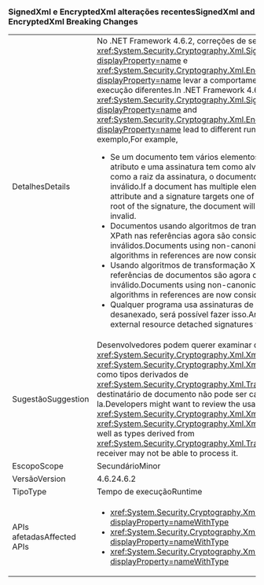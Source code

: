 ### <a name="signedxml-and-encryptedxml-breaking-changes"></a><span data-ttu-id="fc23c-101">SignedXml e EncryptedXml alterações recentes</span><span class="sxs-lookup"><span data-stu-id="fc23c-101">SignedXml and EncryptedXml Breaking Changes</span></span>

|   |   |
|---|---|
|<span data-ttu-id="fc23c-102">Detalhes</span><span class="sxs-lookup"><span data-stu-id="fc23c-102">Details</span></span>|<span data-ttu-id="fc23c-103">No .NET Framework 4.6.2, correções de segurança do <xref:System.Security.Cryptography.Xml.SignedXml?displayProperty=name> e <xref:System.Security.Cryptography.Xml.EncryptedXml?displayProperty=name> levar a comportamentos de tempo de execução diferentes.</span><span class="sxs-lookup"><span data-stu-id="fc23c-103">In .NET Framework 4.6.2, Security fixes in <xref:System.Security.Cryptography.Xml.SignedXml?displayProperty=name> and <xref:System.Security.Cryptography.Xml.EncryptedXml?displayProperty=name> lead to different run-time behaviors.</span></span> <span data-ttu-id="fc23c-104">Por exemplo,</span><span class="sxs-lookup"><span data-stu-id="fc23c-104">For example,</span></span><ul><li><span data-ttu-id="fc23c-105">Se um documento tem vários elementos com o mesmo <code>id</code> atributo e uma assinatura tem como alvo um desses elementos como a raiz da assinatura, o documento será agora considerado inválido.</span><span class="sxs-lookup"><span data-stu-id="fc23c-105">If a document has multiple elements with the same <code>id</code> attribute and a signature targets one of those elements as the root of the signature, the document will now be considered invalid.</span></span></li><li><span data-ttu-id="fc23c-106">Documentos usando algoritmos de transformação não canônica XPath nas referências agora são considerados inválidos.</span><span class="sxs-lookup"><span data-stu-id="fc23c-106">Documents using non-canonical XPath transform algorithms in references are now considered invalid.</span></span></li><li><span data-ttu-id="fc23c-107">Usando algoritmos de transformação XSLT não canônica em referências de documentos são agora considere inválido.</span><span class="sxs-lookup"><span data-stu-id="fc23c-107">Documents using non-canonical XSLT transform algorithms in references are now consider invalid.</span></span></li><li><span data-ttu-id="fc23c-108">Qualquer programa usa assinaturas de recursos externos desanexado, será possível fazer isso.</span><span class="sxs-lookup"><span data-stu-id="fc23c-108">Any program making use of external resource detached signatures will be unable to do so.</span></span></li></ul>|
|<span data-ttu-id="fc23c-109">Sugestão</span><span class="sxs-lookup"><span data-stu-id="fc23c-109">Suggestion</span></span>|<span data-ttu-id="fc23c-110">Desenvolvedores podem querer examinar o uso de <xref:System.Security.Cryptography.Xml.XmlDsigXsltTransform> e <xref:System.Security.Cryptography.Xml.XmlDsigXsltTransform>, bem como tipos derivados de <xref:System.Security.Cryptography.Xml.Transform> como um destinatário de documento não pode ser capaz de processá-la.</span><span class="sxs-lookup"><span data-stu-id="fc23c-110">Developers might want to review the usage of <xref:System.Security.Cryptography.Xml.XmlDsigXsltTransform> and <xref:System.Security.Cryptography.Xml.XmlDsigXsltTransform>, as well as types derived from <xref:System.Security.Cryptography.Xml.Transform> since a document receiver may not be able to process it.</span></span>|
|<span data-ttu-id="fc23c-111">Escopo</span><span class="sxs-lookup"><span data-stu-id="fc23c-111">Scope</span></span>|<span data-ttu-id="fc23c-112">Secundário</span><span class="sxs-lookup"><span data-stu-id="fc23c-112">Minor</span></span>|
|<span data-ttu-id="fc23c-113">Versão</span><span class="sxs-lookup"><span data-stu-id="fc23c-113">Version</span></span>|<span data-ttu-id="fc23c-114">4.6.2</span><span class="sxs-lookup"><span data-stu-id="fc23c-114">4.6.2</span></span>|
|<span data-ttu-id="fc23c-115">Tipo</span><span class="sxs-lookup"><span data-stu-id="fc23c-115">Type</span></span>|<span data-ttu-id="fc23c-116">Tempo de execução</span><span class="sxs-lookup"><span data-stu-id="fc23c-116">Runtime</span></span>|
|<span data-ttu-id="fc23c-117">APIs afetadas</span><span class="sxs-lookup"><span data-stu-id="fc23c-117">Affected APIs</span></span>|<ul><li><xref:System.Security.Cryptography.Xml.Transform?displayProperty=nameWithType></li><li><xref:System.Security.Cryptography.Xml.XmlDsigXPathTransform?displayProperty=nameWithType></li><li><xref:System.Security.Cryptography.Xml.XmlDsigXsltTransform?displayProperty=nameWithType></li></ul>|

